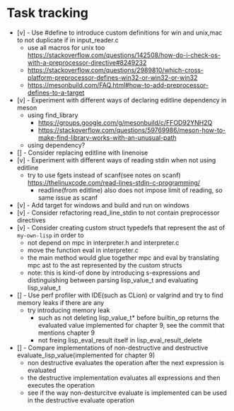 # Task tracking

* [v] - Use #define to introduce custom definitions for win and unix,mac to not duplicate if in input_reader.c
  * use all macros for unix too https://stackoverflow.com/questions/142508/how-do-i-check-os-with-a-preprocessor-directive#8249232
  * https://stackoverflow.com/questions/2989810/which-cross-platform-preprocessor-defines-win32-or-win32-or-win32
  * https://mesonbuild.com/FAQ.html#how-to-add-preprocessor-defines-to-a-target
* [v] - Experiment with different ways of declaring editline dependency in meson
  * using find_library 
    * https://groups.google.com/g/mesonbuild/c/FFOD92YNH2Q 
    * https://stackoverflow.com/questions/59769986/meson-how-to-make-find-library-works-with-an-unusual-path
  * using dependency?
* [] - Consider replacing editline with linenoise
* [v] - Experiment with different ways of reading stdin when not using editline
  * try to use fgets instead of scanf(see notes on scanf) https://thelinuxcode.com/read-lines-stdin-c-programming/
    * readline(from editline) also does not impose limit of reading, so same issue as scanf
* [v] - Add target for windows and build and run on windows
* [v] - Consider refactoring read_line_stdin to not contain preprocessor directives
* [v] - Consider creating custom struct typedefs that represent the ast of `my-own-lisp` in order to 
  * not depend on mpc in interpreter.h and interpreter.c
  * move the function eval in interpreter.c
  * the main method would glue together mpc and eval by translating mpc ast to the ast represented by the custom structs
  * note: this is kind-of done by introducing s-expressions and distinguishing between parsing lisp_value_t and evaluating lisp_value_t
* [] - Use perf profiler with IDE(such as CLion) or valgrind and try to find memory leaks if there are any
  * try introducing memory leak
    * such as not deleting lisp_value_t* before builtin_op returns the evaluated value implemented for chapter 9, see the commit that mentions chapter 9
    * not freing lisp_eval_result itself in lisp_eval_result_delete
* [] - Compare implementations of non-destructive and destructive evaluate_lisp_value(implemented for chapter 9)
  * non destructive evaluates the operation after the next expression is evaluated
  * the destructive implementation evaluates all expressions and then executes the operation
  * see if the way non-desturcitve evaluate is implemented can be used in the destructive evaluate operation